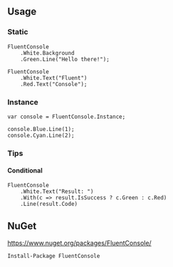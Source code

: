 ## Usage

### Static

    FluentConsole
		.White.Background
        .Green.Line("Hello there!");
    
    FluentConsole
		.White.Text("Fluent")
        .Red.Text("Console");

### Instance

    var console = FluentConsole.Instance;
    
    console.Blue.Line(1);
    console.Cyan.Line(2);

### Tips

#### Conditional

    FluentConsole
		.White.Text("Result: ")
        .With(c => result.IsSuccess ? c.Green : c.Red)
        .Line(result.Code)

## NuGet
https://www.nuget.org/packages/FluentConsole/

    Install-Package FluentConsole
